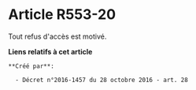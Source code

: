 # Article R553-20

Tout refus d'accès est motivé.

**Liens relatifs à cet article**

	**Créé par**:

	  - Décret n°2016-1457 du 28 octobre 2016 - art. 28
